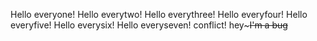 Hello everyone!
Hello everytwo!
Hello everythree!
Hello everyfour!
Hello everyfive!
Hello everysix!
Hello everyseven!
conflict!
hey~~~I'm a bug~~
